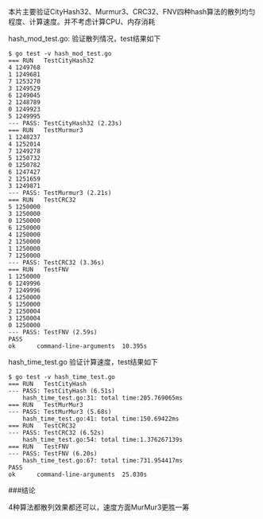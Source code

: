 本片主要验证CityHash32、Murmur3、CRC32、FNV四种hash算法的散列均匀程度、计算速度。并不考虑计算CPU、内存消耗

hash_mod_test.go: 验证散列情况，test结果如下

```shell
$ go test -v hash_mod_test.go 
=== RUN   TestCityHash32
4 1249768
1 1249681
7 1253270
3 1249529
6 1249045
2 1248789
0 1249923
5 1249995
--- PASS: TestCityHash32 (2.23s)
=== RUN   TestMurmur3
1 1248237
4 1252014
7 1249278
5 1250732
0 1250782
6 1247427
2 1251659
3 1249871
--- PASS: TestMurmur3 (2.21s)
=== RUN   TestCRC32
5 1250000
3 1250000
0 1250000
6 1250000
4 1250000
2 1250000
1 1250000
7 1250000
--- PASS: TestCRC32 (3.36s)
=== RUN   TestFNV
1 1250000
6 1249996
7 1249996
4 1250000
5 1250000
2 1250004
3 1250004
0 1250000
--- PASS: TestFNV (2.59s)
PASS
ok  	command-line-arguments	10.395s
```

hash_time_test.go 验证计算速度，test结果如下

```shell
$ go test -v hash_time_test.go 
=== RUN   TestCityHash
--- PASS: TestCityHash (6.51s)
	hash_time_test.go:31: total time:205.769065ms
=== RUN   TestMurMur3
--- PASS: TestMurMur3 (5.68s)
	hash_time_test.go:41: total time:150.69422ms
=== RUN   TestCRC32
--- PASS: TestCRC32 (6.52s)
	hash_time_test.go:54: total time:1.376267139s
=== RUN   TestFNV
--- PASS: TestFNV (6.20s)
	hash_time_test.go:67: total time:731.954417ms
PASS
ok  	command-line-arguments	25.030s
```

###结论

4种算法都散列效果都还可以，速度方面MurMur3更胜一筹
